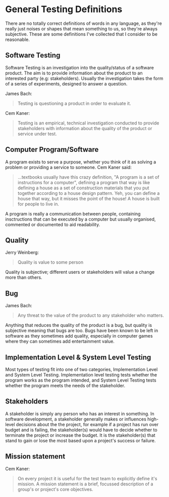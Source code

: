 # General Testing Definitions

There are no totally correct definitions of words in any language, as they're really just noises or shapes that mean something to us, so they're always subjective. These are some definitions I've collected that I consider to be reasonable.

## Software Testing

Software Testing is an investigation into the quality/status of a software product. The aim is to provide information about the product to an interested party (e.g: stakeholders). Usually the investigation takes the form of a series of experiments, designed to answer a question.

James Bach:

> Testing is questioning a product in order to evaluate it.

Cem Kaner:

> Testing is an empirical, technical investigation conducted to provide stakeholders with information about the quality of the product or service under test.

## Computer Program/Software

A program exists to serve a purpose, whether you think of it as solving a problem or providing a service to someone. Cem Kaner said:

> ...textbooks usually have this crazy definition, "A program is a set of instructions for a computer", defining a program that way is like defining a house as a set of construction materials that you put together according to a house design pattern. Yeh, you can define a house that way, but it misses the point of the house! A house is built for people to live in.

A program is really a communication between people, containing insctructions that can be executed by a computer but usually organised, commented or documented to aid readability.

## Quality

Jerry Weinberg:

> Quality is value to some person

Quality is subjective; different users or stakeholders will value a change more than others.

## Bug

James Bach:

> Any threat to the value of the product to any stakeholder who matters.

Anything that reduces the quality of the product is a bug, but quality is subjective meaning that bugs are too. Bugs have been known to be left in software as they sometimes add quality, especially in computer games where they can sometimes add entertainment value.

## Implementation Level & System Level Testing

Most types of testing fit into one of two categories, Implementation Level and System Level Testing. Implementation level testing tests whether the program works as the program intended, and System Level Testing tests whether the program meets the needs of the stakeholder.

## Stakeholders

A stakeholder is simply any person who has an interest in something. In software development, a stakeholder generally makes or influences high-level decisions about the the project, for example if a project has run over budget and is failing, the stakeholder(s) would have to decide whether to terminate the project or increase the budget. It is the stakeholder(s) that stand to gain or lose the most based upon a project's success or failure.

## Mission statement

Cem Kaner:

> On every project it is useful for the test team to explicitly define it's mission. A mission statement is a brief, focussed description of a group's or project's core objectives.